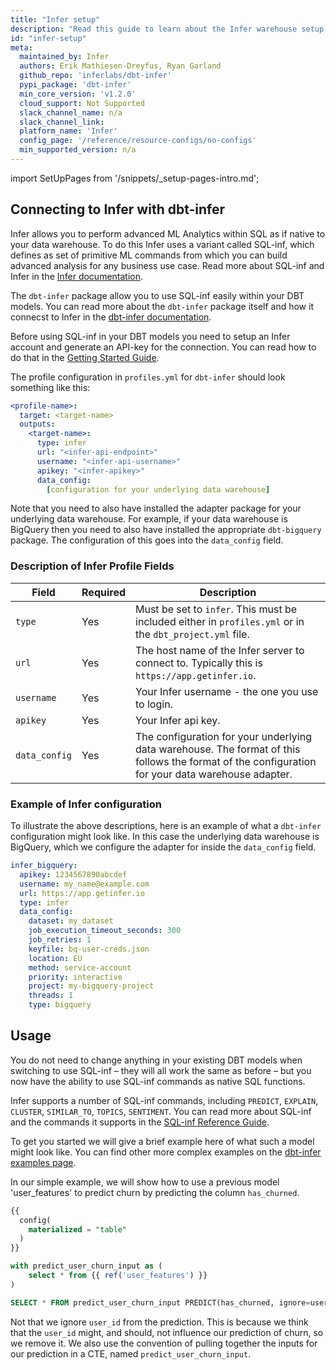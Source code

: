 ```yaml
---
title: "Infer setup"
description: "Read this guide to learn about the Infer warehouse setup in dbt."
id: "infer-setup"
meta:
  maintained_by: Infer
  authors: Erik Mathiesen-Dreyfus, Ryan Garland
  github_repo: 'inferlabs/dbt-infer'
  pypi_package: 'dbt-infer'
  min_core_version: 'v1.2.0'
  cloud_support: Not Supported
  slack_channel_name: n/a
  slack_channel_link: 
  platform_name: 'Infer'
  config_page: '/reference/resource-configs/no-configs'
  min_supported_version: n/a
---
```


import SetUpPages from '/snippets/_setup-pages-intro.md';
<SetUpPages meta={frontMatter.meta} />


## Connecting to Infer with **dbt-infer**

Infer allows you to perform advanced ML Analytics within SQL as if native to your data warehouse.
To do this Infer uses a variant called SQL-inf, which defines as set of primitive ML commands from which 
you can build advanced analysis for any business use case.
Read more about SQL-inf and Infer in the [Infer documentation](https://docs.getinfer.io/).

The `dbt-infer` package allow you to use SQL-inf easily within your DBT models. 
You can read more about the `dbt-infer` package itself and how it connecst to Infer in the [dbt-infer documentation](https://dbt.getinfer.io/).

Before using SQL-inf in your DBT models you need to setup an Infer account and generate an API-key for the connection.
You can read how to do that in the [Getting Started Guide](https://dbt.getinfer.io/docs/getting_started#sign-up-to-infer).

The profile configuration in `profiles.yml` for `dbt-infer` should look something like this:

<File name='~/.dbt/profiles.yml'>

```yaml
<profile-name>:
  target: <target-name>
  outputs:
    <target-name>:
      type: infer
      url: "<infer-api-endpoint>"
      username: "<infer-api-username>"
      apikey: "<infer-apikey>"
      data_config:
        [configuration for your underlying data warehouse]  
```

</File>

Note that you need to also have installed the adapter package for your underlying data warehouse.
For example, if your data warehouse is BigQuery then you need to also have installed the appropriate `dbt-bigquery` package.
The configuration of this goes into the `data_config` field.

### Description of Infer Profile Fields

| Field      | Required | Description                                                                                                                                       |
|------------|----------|---------------------------------------------------------------------------------------------------------------------------------------------------|
| `type`     | Yes | Must be set to `infer`. This must be included either in `profiles.yml` or in the `dbt_project.yml` file.                                          |
| `url`      | Yes | The host name of the Infer server to connect to. Typically this is `https://app.getinfer.io`.                                                     |
| `username` | Yes | Your Infer username - the one you use to login.                                                                                                   |
| `apikey`   | Yes | Your Infer api key.                                                                                                                               |
| `data_config` | Yes | The configuration for your underlying data warehouse. The format of this follows the format of the configuration for your data warehouse adapter. |


### Example of Infer configuration

To illustrate the above descriptions, here is an example of what a `dbt-infer` configuration might look like.
In this case the underlying data warehouse is BigQuery, which we configure the adapter for inside the `data_config` field.

```yaml
infer_bigquery:
  apikey: 1234567890abcdef
  username: my_name@example.com
  url: https://app.getinfer.io
  type: infer
  data_config:
    dataset: my_dataset
    job_execution_timeout_seconds: 300
    job_retries: 1
    keyfile: bq-user-creds.json
    location: EU
    method: service-account
    priority: interactive
    project: my-bigquery-project
    threads: 1
    type: bigquery
```

## Usage

You do not need to change anything in your existing DBT models when switching to use SQL-inf &#8211;
they will all work the same as before &#8211; but you now have the ability to use SQL-inf commands
as native SQL functions.

Infer supports a number of SQL-inf commands, including 
`PREDICT`, `EXPLAIN`, `CLUSTER`, `SIMILAR_TO`, `TOPICS`, `SENTIMENT`.
You can read more about SQL-inf and the commands it supports in the [SQL-inf Reference Guide](https://docs.getinfer.io/docs/reference).

To get you started we will give a brief example here of what such a model might look like.
You can find other more complex examples on the [dbt-infer examples page](https://dbt.getinfer.io/docs/examples).

In our simple example, we will show how to use a previous model 'user_features' to predict churn
by predicting the column `has_churned`.

```sql title="predict_user_churn.sql"
{{
  config(
    materialized = "table"
  )
}}

with predict_user_churn_input as (
    select * from {{ ref('user_features') }}
)

SELECT * FROM predict_user_churn_input PREDICT(has_churned, ignore=user_id)
```

Not that we ignore `user_id` from the prediction.
This is because we think that the `user_id` might, and should, not influence our prediction of churn, so we remove it.
We also use the convention of pulling together the inputs for our prediction in a CTE, named `predict_user_churn_input`.
